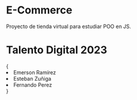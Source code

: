 # E-Commerce
Proyecto de tienda virtual para estudiar POO en JS.

<h1>Talento Digital 2023</h1> {
    <li>Emerson Ramírez</li>
    <li>Esteban Zuñiga</li>
    <li>Fernando Perez</li>
}
